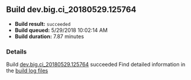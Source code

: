 ## Build dev.big.ci_20180529.125764
- **Build result:** `succeeded`
- **Build queued:** 5/29/2018 10:02:14 AM
- **Build duration:** 7.87 minutes
### Details
Build [dev.big.ci_20180529.125764](https://winappstudio.visualstudio.com/web/build.aspx?pcguid=a4ef43be-68ce-4195-a619-079b4d9834c2&builduri=vstfs%3a%2f%2f%2fBuild%2fBuild%2f25764) succeeded
Find detailed information in the [build log files](https://uwpctdiags.blob.core.windows.net/buildlogs/dev.big.ci_20180529.125764_logs.zip)

